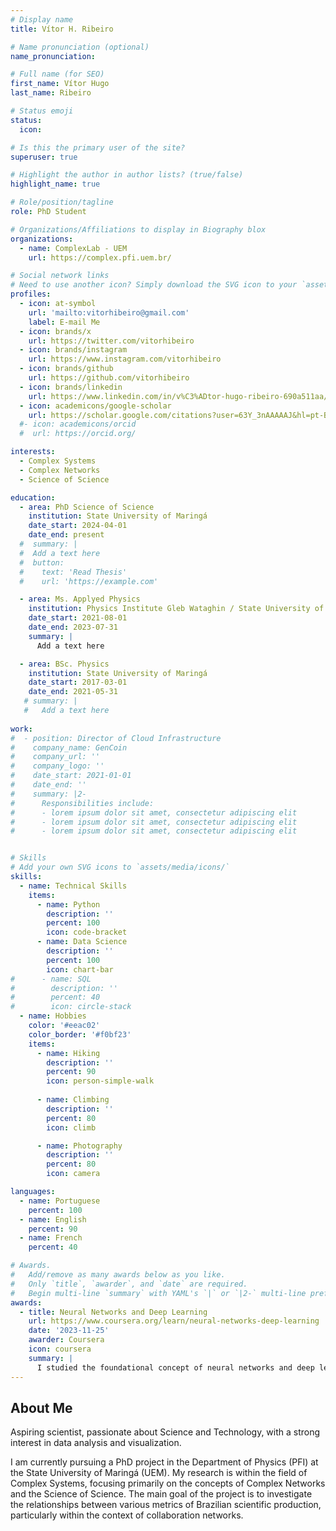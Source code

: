 ```yaml
---
# Display name
title: Vítor H. Ribeiro

# Name pronunciation (optional)
name_pronunciation: 

# Full name (for SEO)
first_name: Vítor Hugo
last_name: Ribeiro

# Status emoji
status:
  icon: 

# Is this the primary user of the site?
superuser: true

# Highlight the author in author lists? (true/false)
highlight_name: true

# Role/position/tagline
role: PhD Student

# Organizations/Affiliations to display in Biography blox
organizations:
  - name: ComplexLab - UEM
    url: https://complex.pfi.uem.br/

# Social network links
# Need to use another icon? Simply download the SVG icon to your `assets/media/icons/` folder.
profiles:
  - icon: at-symbol
    url: 'mailto:vitorhibeiro@gmail.com'
    label: E-mail Me
  - icon: brands/x
    url: https://twitter.com/vitorhibeiro
  - icon: brands/instagram
    url: https://www.instagram.com/vitorhibeiro
  - icon: brands/github
    url: https://github.com/vitorhibeiro
  - icon: brands/linkedin
    url: https://www.linkedin.com/in/v%C3%ADtor-hugo-ribeiro-690a511aa/
  - icon: academicons/google-scholar
    url: https://scholar.google.com/citations?user=63Y_3nAAAAAJ&hl=pt-BR&authuser=2
  #- icon: academicons/orcid
  #  url: https://orcid.org/

interests:
  - Complex Systems
  - Complex Networks
  - Science of Science

education:
  - area: PhD Science of Science
    institution: State University of Maringá
    date_start: 2024-04-01
    date_end: present
  #  summary: |
  #  Add a text here
  #  button:
  #    text: 'Read Thesis'
  #    url: 'https://example.com'

  - area: Ms. Applyed Physics
    institution: Physics Institute Gleb Wataghin / State University of Campinas
    date_start: 2021-08-01
    date_end: 2023-07-31
    summary: |
      Add a text here

  - area: BSc. Physics
    institution: State University of Maringá
    date_start: 2017-03-01
    date_end: 2021-05-31
   # summary: |
   #   Add a text here
      
work:
#  - position: Director of Cloud Infrastructure
#    company_name: GenCoin
#    company_url: ''
#    company_logo: ''
#    date_start: 2021-01-01
#    date_end: ''
#    summary: |2-
#      Responsibilities include:
#      - lorem ipsum dolor sit amet, consectetur adipiscing elit
#      - lorem ipsum dolor sit amet, consectetur adipiscing elit
#      - lorem ipsum dolor sit amet, consectetur adipiscing elit


# Skills
# Add your own SVG icons to `assets/media/icons/`
skills:
  - name: Technical Skills
    items:
      - name: Python
        description: ''
        percent: 100
        icon: code-bracket
      - name: Data Science
        description: ''
        percent: 100
        icon: chart-bar
#      - name: SQL
#        description: ''
#        percent: 40
#        icon: circle-stack
  - name: Hobbies
    color: '#eeac02'
    color_border: '#f0bf23'
    items:
      - name: Hiking
        description: ''
        percent: 90
        icon: person-simple-walk
    
      - name: Climbing
        description: ''
        percent: 80
        icon: climb

      - name: Photography
        description: ''
        percent: 80
        icon: camera

languages:
  - name: Portuguese
    percent: 100
  - name: English
    percent: 90
  - name: French
    percent: 40

# Awards.
#   Add/remove as many awards below as you like.
#   Only `title`, `awarder`, and `date` are required.
#   Begin multi-line `summary` with YAML's `|` or `|2-` multi-line prefix and indent 2 spaces below.
awards:
  - title: Neural Networks and Deep Learning
    url: https://www.coursera.org/learn/neural-networks-deep-learning
    date: '2023-11-25'
    awarder: Coursera
    icon: coursera
    summary: |
      I studied the foundational concept of neural networks and deep learning. By the end, I was familiar with the significant technological trends driving the rise of deep learning; build, train, and apply fully connected deep neural networks; implement efficient (vectorized) neural networks; identify key parameters in a neural network’s architecture; and apply deep learning to your own applications.
---
```


## About Me
Aspiring scientist, passionate about Science and Technology, with a strong interest in data analysis and visualization.

I am currently pursuing a PhD project in the Department of Physics (PFI) at the State University of Maringá (UEM). My research is within the field of Complex Systems, focusing primarily on the concepts of Complex Networks and the Science of Science. The main goal of the project is to investigate the relationships between various metrics of Brazilian scientific production, particularly within the context of collaboration networks.
